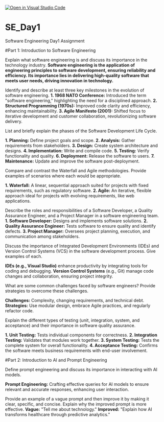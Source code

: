 [![Open in Visual Studio Code](https://classroom.github.com/assets/open-in-vscode-2e0aaae1b6195c2367325f4f02e2d04e9abb55f0b24a779b69b11b9e10269abc.svg)](https://classroom.github.com/online_ide?assignment_repo_id=16932811&assignment_repo_type=AssignmentRepo)
# SE_Day1
Software Engineering Day1 Assignment

#Part 1: Introduction to Software Engineering

Explain what software engineering is and discuss its importance in the technology industry.
  **Software engineering is the application of engineering principles to software development, ensuring reliability and efficiency. Its importance lies in delivering high-quality software that meets user needs, driving innovation in technology.**
  
Identify and describe at least three key milestones in the evolution of software engineering.
**1. 1968 NATO Conference:** Introduced the term "software engineering," highlighting the need for a disciplined approach.
**2. Structured Programming (1970s):** Improved code clarity and efficiency, enhancing maintainability.
**3. Agile Manifesto (2001):** Shifted focus to iterative development and customer collaboration, revolutionizing software delivery.

List and briefly explain the phases of the Software Development Life Cycle.

**1. Planning:** Define project goals and scope.
**2. Analysis:** Gather requirements from stakeholders.
**3. Design:** Create system architecture and designs.
**4. Implementation:** Write and compile code.
**5. Testing:** Verify functionality and quality.
**6. Deployment:** Release the software to users.
**7. Maintenance:** Update and improve the software post-deployment.

Compare and contrast the Waterfall and Agile methodologies. Provide examples of scenarios where each would be appropriate.

**1. Waterfall:** A linear, sequential approach suited for projects with fixed requirements, such as regulatory software.
**2. Agile:** An iterative, flexible approach ideal for projects with evolving requirements, like web applications.

Describe the roles and responsibilities of a Software Developer, a Quality Assurance Engineer, and a Project Manager in a software engineering team.
**1. Software Developer:** Designs and implements software solutions.
**2. Quality Assurance Engineer:** Tests software to ensure quality and identify defects.
**3. Project Manager:** Oversees project planning, execution, and communication among stakeholders.

Discuss the importance of Integrated Development Environments (IDEs) and Version Control Systems (VCS) in the software development process. Give examples of each.

**IDEs (e.g., Visual Studio)** enhance productivity by integrating tools for coding and debugging. 
**Version Control Systems** (e.g., Git) manage code changes and collaboration, ensuring project integrity.

What are some common challenges faced by software engineers? Provide strategies to overcome these challenges.

**Challenges:** Complexity, changing requirements, and technical debt.
**Strategies:** Use modular design, embrace Agile practices, and regularly refactor code.

Explain the different types of testing (unit, integration, system, and acceptance) and their importance in software quality assurance.

**1. Unit Testing:** Tests individual components for correctness.
**2. Integration Testing:** Validates that modules work together.
**3. System Testing:** Tests the complete system for overall functionality.
**4. Acceptance Testing:** Confirms the software meets business requirements with end-user involvement.

#Part 2: Introduction to AI and Prompt Engineering


Define prompt engineering and discuss its importance in interacting with AI models.

**Prompt Engineering:** Crafting effective queries for AI models to ensure relevant and accurate responses, enhancing user interaction.

Provide an example of a vague prompt and then improve it by making it clear, specific, and concise. Explain why the improved prompt is more effective.
**Vague:** "Tell me about technology."
**Improved:** "Explain how AI transforms healthcare through predictive analytics."
